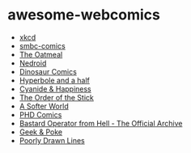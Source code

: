 awesome-webcomics
=================

* [xkcd](http://xkcd.com)
* [smbc-comics](http://www.smbc-comics.com)
* [The Oatmeal](http://theoatmeal.com/comics)
* [Nedroid](http://nedroid.com/)
* [Dinosaur Comics](http://www.qwantz.com/index.php)
* [Hyperbole and a half](http://hyperboleandahalf.blogspot.in/)
* [Cyanide & Happiness](http://explosm.net/comics/3707/)
* [The Order of the Stick](http://www.giantitp.com/comics/oots0001.html)
* [A Softer World](http://www.asofterworld.com/)
* [PHD Comics](http://phdcomics.com/comics.php)
* [Bastard Operator from Hell - The Official Archive](http://bofh.ntk.net/BOFH/)
* [Geek & Poke](http://geek-and-poke.com/)
* [Poorly Drawn Lines](http://poorlydrawnlines.com/comic/)
